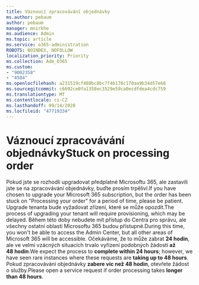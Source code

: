 ```yaml
---
title: Váznoucí zpracovávání objednávky
ms.author: pebaum
author: pebaum
manager: mnirkhe
ms.audience: Admin
ms.topic: article
ms.service: o365-administration
ROBOTS: NOINDEX, NOFOLLOW
localization_priority: Priority
ms.collection: Adm_O365
ms.custom:
- "9002358"
- "4584"
ms.openlocfilehash: a231519cf480bc8bc7f4b178c170aa9b34d57e68
ms.sourcegitcommit: c6692ce0fa1358ec3529e59ca0ecdfdea4cdc759
ms.translationtype: MT
ms.contentlocale: cs-CZ
ms.lasthandoff: 09/14/2020
ms.locfileid: "47719334"
---
```

# <a name="stuck-on-processing-order"></a><span data-ttu-id="84056-102">Váznoucí zpracovávání objednávky</span><span class="sxs-lookup"><span data-stu-id="84056-102">Stuck on processing order</span></span>

<span data-ttu-id="84056-103">Pokud jste se rozhodli upgradovat předplatné Microsoftu 365, ale zastavili jste se na zpracovávání objednávky, buďte prosím trpěliví.</span><span class="sxs-lookup"><span data-stu-id="84056-103">If you have chosen to upgrade your Microsoft 365 subscription, but the order has been stuck on "Processing your order" for a period of time, please be patient.</span></span> <span data-ttu-id="84056-104">Upgrade tenanta bude vyžadovat zřízení, které se může opozdit.</span><span class="sxs-lookup"><span data-stu-id="84056-104">The process of upgrading your tenant will require provisioning, which may be delayed.</span></span> <span data-ttu-id="84056-105">Během této doby nebudete mít přístup do Centra pro správu, ale všechny ostatní oblasti Microsoftu 365 budou přístupné.</span><span class="sxs-lookup"><span data-stu-id="84056-105">During this time, you won't be able to access the Admin Center, but all other areas of Microsoft 365 will be accessible.</span></span> <span data-ttu-id="84056-106">Očekáváme, že to může zabrat **24 hodin**, ale ve velmi vzácných situacích trvalo vyřízení podobných žádostí **až 48 hodin**.</span><span class="sxs-lookup"><span data-stu-id="84056-106">We expect the process to **complete within 24 hours**; however, we have seen rare instances where these requests are **taking up to 48 hours**.</span></span> <span data-ttu-id="84056-107">Pokud zpracovávání objednávky **zabere víc než 48 hodin**, otevřete žádost o služby.</span><span class="sxs-lookup"><span data-stu-id="84056-107">Please open a service request if order processing takes **longer than 48 hours**.</span></span>
